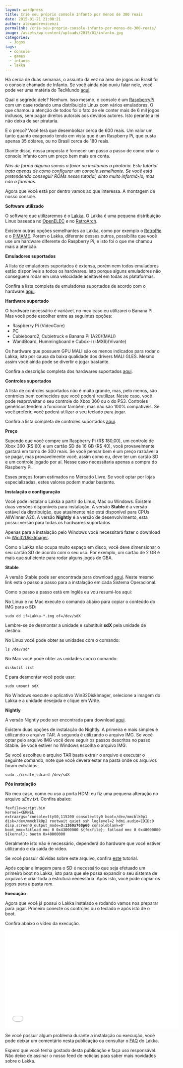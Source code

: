 ```yaml
---
layout: wordpress
title: Crie seu próprio console Infanto por menos de 300 reais
date: 2015-01-21 21:00:21
author: alexandrevicenzi
permalink: /crie-seu-proprio-console-infanto-por-menos-de-300-reais/
image: /assets/wp-content/uploads/2015/01/infanto.jpg
categories:
  - Jogos
tags:
  - console
  - games
  - infanto
  - lakka
---
```


Há cerca de duas semanas, o assunto da vez na área de jogos no Brasil foi o console chamado de Infanto. Se você ainda não ouviu falar nele, você pode ver uma matéria do TecMundo <a href="http://www.tecmundo.com.br/video-game-e-jogos/70903-conheca-infanto-console-brasileiro-obra-pirataria-6-mil-jogos.htm" target="_blank">aqui</a>.

Qual o segredo dele? Nenhum. Isso mesmo, o console é um <a href="http://www.raspberrypi.org/" target="_blank">RaspberryPi</a> com um case rodando uma distribuição Linux com vários emuladores. O que chamou a atenção de todos foi o fato de ele conter mais de 6 mil jogos inclusos, sem pagar direitos autorais aos devidos autores. Isto perante a lei não deixa de ser pirataria.

E o preço? Você terá que desembolsar cerca de 600 reais. Um valor um tanto quanto exagerado tendo em vista que é um Raspberry Pi, que custa apenas 35 dólares, ou no Brasil cerca de 180 reais.

Diante disso, nossa proposta é fornecer um passo a passo de como criar o console Infanto com um preço bem mais em conta.

<em>Nós de forma alguma somos a favor ou incitamos a pirataria. Este tutorial trata apenas de como configurar um console semelhante. Se você está pretendendo conseguir ROMs nesse tutorial, sinto muito informá-lo, mas não o faremos.</em>

Agora que você está por dentro vamos ao que interessa. A montagem de nosso console.

<strong>Software utilizado</strong>

O software que utilizaremos é o <a href="https://www.lakka.tv/" target="_blank">Lakka</a>. O Lakka é uma pequena distribuição Linux baseada no <a href="http://openelec.tv/" target="_blank">OpenELEC</a> e no <a href="http://www.libretro.com/" target="_blank">RetroArch</a>.

Existem outras opções semelhantes ao Lakka, como por exemplo o <a href="https://github.com/petrockblog/RetroPie-Setup" target="_blank">RetroPie</a> e o <a href="https://github.com/ssilverm/PiMAME" target="_blank">PiMAME</a>. Porém o Lakka, diferente desses outros, possibilita que você use um hardware diferente do Raspberry Pi, e isto foi o que me chamou mais a atenção.

<strong>Emuladores suportados</strong>

A lista de emuladores suportados é extensa, porém nem todos emuladores estão disponíveis a todos os hardwares. Isto porque alguns emuladores não conseguem rodar em uma velocidade aceitável em todas as plataformas.

Confira a lista completa de emuladores suportados de acordo com o hardware <a href="http://www.lakka.tv/doc/Hardware-support/#which-systems-are-supported" target="_blank">aqui</a>.

<strong>Hardware suportado</strong>

O hardware necessário é variável, no meu caso eu utilizarei o Banana Pi. Mas você pode escolher entre as seguintes opções:
<ul>
	<li>Raspberry Pi (VideoCore)</li>
	<li>PC</li>
	<li>Cubieboard2, Cubietruck e Banana Pi (A20)(MALI)</li>
	<li>WandBoard, Hummingboard e Cubox-i (i.MX6)(Vivante)</li>
</ul>
Os hardware que possuem GPU MALI são os menos indicados para rodar o Lakka, isto por causa da baixa qualidade dos drivers MALI GLES. Mesmo assim você ainda pode se divertir e jogar bastante.

Confira a descrição completa dos hardwares suportados <a href="https://www.lakka.tv/doc/Hardware-support/#computers" target="_blank">aqui</a>.

<strong>Controles suportados</strong>

A lista de controles suportados não é muito grande, mas, pelo menos, são controles bem conhecidos que você poderá reutilizar. Neste caso, você pode reaproveitar o seu controle do Xbox 360 ou o do PS3. Controles genéricos tendem a funcionar também, mas não são 100% compatíveis. Se você preferir, você poderá utilizar o seu teclado para jogar.

Confira a lista completa de controles suportados <a href="https://www.lakka.tv/doc/Hardware-support/#joypads" target="_blank">aqui</a>.

<strong>Preço</strong>

Supondo que você compre um Raspberry Pi (R$ 180,00), um controle de Xbox 360 (R$ 60) e um cartão SD de 16 GB (R$ 40), você provavelmente gastará em torno de 300 reais. Se você pensar bem é um preço razoável a se pagar, mas provavelmente você, assim como eu, deve ter um cartão SD e um controle jogado por aí. Nesse caso necessitaria apenas a compra do Raspberry Pi.

Esses preços foram estimados no Mercado Livre. Se você optar por lojas especializadas, estes valores podem mudar bastante.

<strong>Instalação e configuração</strong>

Você pode instalar o Lakka a partir do Linux, Mac ou Windows. Existem duas versões disponíveis para instalação. A versão <b>Stable</b> é a versão estável da distribuição, que atualmente não está disponível para CPUs AllWinner A20. A versão <b>Nightly</b> é a versão de desenvolvimento, esta possui versão para todas os hardwares suportados.

Apenas para a instalação pelo Windows você necessitará fazer o download do <a href="http://sourceforge.net/projects/win32diskimager/" target="_blank">Win32DiskImager</a>.

Como o Lakka não ocupa muito espaço em disco, você deve dimensionar o seu cartão SD de acordo com o seu uso. Por exemplo, um cartão de 2 GB é mais que suficiente para rodar alguns jogos de GBA.

<strong>Stable</strong>

A versão Stable pode ser encontrada para download <a href="http://www.lakka.tv/get/" target="_blank">aqui</a>. Neste mesmo link está o passo a passo para a instalação em cada Sistema Operacional.

Como o passo a passo está em Inglês eu vou resumi-los aqui:

No Linux e no Mac execute o comando abaixo para copiar o conteúdo do IMG para o SD:
<pre><code>sudo dd if=Lakka-*.img of=/dev/sdX</code></pre>
Lembre-se de desmontar a unidade e substituir <b>sdX</b> pela unidade de destino.

No Linux você pode obter as unidades com o comando:
<pre><code>ls /dev/sd*</code></pre>
No Mac você pode obter as unidades com o comando:
<pre><code>diskutil list</code></pre>
E para desmontar você pode usar:
<pre><code>sudo umount sdX</code></pre>
No Windows execute o aplicativo Win32DiskImager, selecione a imagem do Lakka e a unidade desejada e clique em Write.

<strong>Nightly</strong>

A versão Nightly pode ser encontrada para download <a href="http://sources.lakka.tv/nightly/" target="_blank">aqui</a>.

Existem duas opções de instalação do Nightly. A primeira e mais simples é utilizando o arquivo TAR. A segunda é utilizando o arquivo IMG. Se você optar pelo arquivo IMG você deve seguir os passos descritos no passo Stable. Se você estiver no Windows escolha o arquivo IMG.

Se você escolheu o arquivo TAR basta extrair o arquivo e executar o seguinte comando, note que você deverá estar na pasta onde os arquivos foram extraídos:
<pre><code>sudo ./create_sdcard /dev/sdX</code></pre>
<strong>Pós instalação</strong>

No meu caso, como eu uso a porta HDMI eu fiz uma pequena alteração no arquivo <em>uEnv.txt</em>. Confira abaixo:
<pre><code>fexfile=script.bin
kernel=KERNEL
extraargs='console=ttyS0,115200 console=tty0 boot=/dev/mmcblk0p1 disk=/dev/mmcblk0p2 rootwait quiet ssh loglevel=2 hdmi.audio=EDID:0 disp.screen0_output_mode=<b>3:1360x768p60</b> consoleblank=0'
boot_mmc=fatload mmc 0 0x43000000 ${fexfile}; fatload mmc 0 0x48000000 ${kernel}; bootm 0x48000000</code></pre>
Geralmente isto não é necessário, dependerá do hardware que você estiver utilizando e da saída de vídeo.

Se você possuir dúvidas sobre este arquivo, confira <a href="/primeiros-passos-com-o-banana-pi" target="_blank">este</a> tutorial.

Após copiar a imagem para o SD é necessário que seja efetuado um primeiro boot no Lakka, isto para que ele possa expandir o seu sistema de arquivos e criar toda a estrutura necessária. Após isto, você pode copiar os jogos para a pasta <em>rom</em>.

<strong>Execução</strong>

Agora que você já possui o Lakka instalado e rodando vamos nos preparar para jogar. Primeiro conecte os controles ou o teclado e após isto de o boot.

Confira abaixo o vídeo da execução.

<iframe src="//www.youtube.com/embed/bnJQa1J_v5s" width="560" height="315" frameborder="0" allowfullscreen="allowfullscreen"></iframe>

Se você possuir algum problema durante a instalação ou execução, você pode deixar um comentário nesta publicação ou consultar o <a href="http://www.lakka.tv/doc/FAQ/" target="_blank">FAQ</a> do Lakka.

Espero que você tenha gostado desta publicação e faça uso responsável. Não deixe de assinar o nosso feed de notícias para saber mais novidades sobre o Lakka.
